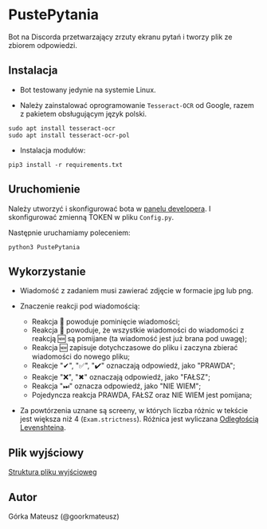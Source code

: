 # PustePytania
Bot na Discorda przetwarzający zrzuty ekranu pytań i tworzy plik ze zbiorem odpowiedzi.

## Instalacja
- Bot testowany jedynie na systemie Linux.

- Należy zainstalować oprogramowanie `Tesseract-OCR` od Google, razem z pakietem obsługującym język polski.
```
sudo apt install tesseract-ocr
sudo apt install tesseract-ocr-pol
```

- Instalacja modułów:
```
pip3 install -r requirements.txt
```

## Uruchomienie
Należy utworzyć i skonfigurować bota w [panelu developera](http://discord.com/developers).
I skonfigurować zmienną TOKEN w pliku `Config.py`.

Następnie uruchamiamy poleceniem:
```
python3 PustePytania
```

## Wykorzystanie
- Wiadomość z zadaniem musi zawierać zdjęcie w formacie jpg lub png.

- Znaczenie reakcji pod wiadomością:
  - Reakcja 🔕 powoduje pominięcie wiadomości;
  - Reakcja 🛑 powoduje, że wszystkie wiadomości do wiadomości
    z reakcją 🆕 są pomijane (ta wiadomość jest już brana pod uwagę);
  - Reakcja 🆕 zapisuje dotychczasowe do pliku i zaczyna zbierać wiadomości do nowego pliku;
  - Reakcje "✔", "✅", "✔️" oznaczają odpowiedź, jako "PRAWDA";
  - Reakcje "❌", "✖" oznaczają odpowiedź, jako "FAŁSZ";
  - Reakcja "⏭" oznacza odpowiedź, jako "NIE WIEM";
  - Pojedyncza reakcja PRAWDA, FAŁSZ oraz NIE WIEM jest pomijana;

- Za powtórzenia uznane są screeny, w których liczba różnic w tekście jest większa niż 4 (`Exam.strictness`).
  Różnica jest wyliczana [Odległością Levenshteina](https://pl.wikipedia.org/wiki/Odleg%C5%82o%C5%9B%C4%87_Levenshteina).

## Plik wyjściowy
[Struktura pliku wyjścioweg](DOCS.md#Plik-wyjsciowy)

## Autor
Górka Mateusz (@goorkmateusz)

